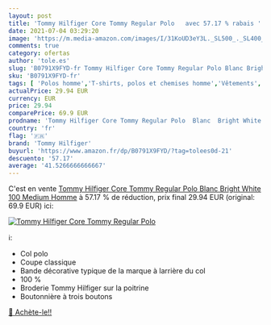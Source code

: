 ```yaml
---
layout: post
title: 'Tommy Hilfiger Core Tommy Regular Polo   avec 57.17 % rabais '
date: 2021-07-04 03:29:20
image: 'https://m.media-amazon.com/images/I/31KoUD3eY3L._SL500_._SL400_.jpg'
comments: true
category: ofertas
author: 'tole.es'
slug: 'B0791X9FYD-fr Tommy Hilfiger Core Tommy Regular Polo Blanc Bright White...'
sku: 'B0791X9FYD-fr'
tags: [ 'Polos homme','T-shirts, polos et chemises homme','Vêtements','Vêtements homme','tommy hilfiger', ]
actualPrice: 29.94 EUR
currency: EUR
price: 29.94
comparePrice: 69.9 EUR
prodname: 'Tommy Hilfiger Core Tommy Regular Polo  Blanc  Bright White 100   Medium Homme'
country: 'fr'
flag: '🇫🇷'
brand: 'Tommy Hilfiger'
buyurl: 'https://www.amazon.fr/dp/B0791X9FYD/?tag=tolees0d-21'
descuento: '57.17'
average: '41.5266666666667'
---
```


C'est en vente [Tommy Hilfiger Core Tommy Regular Polo  Blanc  Bright White 100   Medium Homme](https://www.amazon.fr/dp/B0791X9FYD/?tag=tolees0d-21)  à  57.17 % de réduction, prix final  29.94 EUR (original: 69.9 EUR) ici:

[![Tommy Hilfiger Core Tommy Regular Polo  ](https://m.media-amazon.com/images/I/31KoUD3eY3L._SL500_._SL400_.jpg)](https://www.amazon.fr/dp/B0791X9FYD/?tag=tolees0d-21)

ℹ️:

- Col polo
- Coupe classique
- Bande décorative typique de la marque à larrière du col
- 100 %
- Broderie Tommy Hilfiger sur la poitrine
- Boutonnière à trois boutons

[🛒 Achète-le!!](https://www.amazon.fr/dp/B0791X9FYD/?tag=tolees0d-21)
